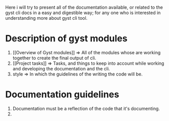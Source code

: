 Here i will try to present all of the documentation available, or related to the gyst cli docs in a easy and digestible way; for any one who is interested in understanding more about gyst cli tool.
# Description of gyst modules 
1. [[Overview of Gyst modules]] => All of the modules whose are working together to create the final output of cli.
2. [[Project tasks]] => Tasks, and things to keep into account while working and developing the documentation and the cli.
3. style => In which the guidelines of the writing the code will be.
# Documentation guidelines
1. Documentation must be a reflection of the code that it's documenting.
2. 